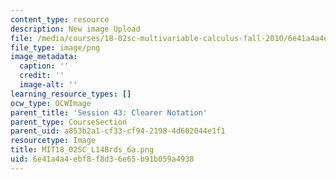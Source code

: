 ```yaml
---
content_type: resource
description: New image Upload
file: /media/courses/18-02sc-multivariable-calculus-fall-2010/6e41a4a4ebf8f8d36e65b91b059a4938_MIT18_02SC_L14Brds_6a.png
file_type: image/png
image_metadata:
  caption: ''
  credit: ''
  image-alt: ''
learning_resource_types: []
ocw_type: OCWImage
parent_title: 'Session 43: Clearer Notation'
parent_type: CourseSection
parent_uid: a853b2a1-cf33-cf94-2198-4d602044e1f1
resourcetype: Image
title: MIT18_02SC_L14Brds_6a.png
uid: 6e41a4a4-ebf8-f8d3-6e65-b91b059a4938
---
```


